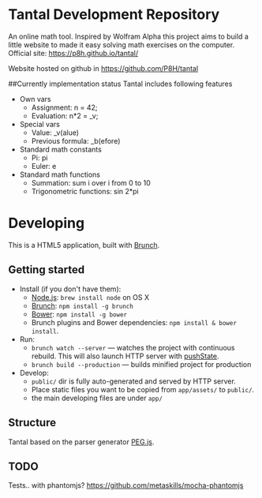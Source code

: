 # Tantal Development Repository
An online math tool. Inspired by Wolfram Alpha this project aims to build a little website to made it easy solving math exercises on the computer.
Official site: https://p8h.github.io/tantal/

Website hosted on github in https://github.com/P8H/tantal

##Currently implementation status
Tantal includes following features
* Own vars
   * Assignment: n = 42;
   * Evaluation: n*2 = _v;
* Special vars
   * Value: _v(alue)
   * Previous formula: _b(efore)
* Standard math constants
   * Pi: pi
   * Euler: e
* Standard math functions
   * Summation: sum i over i from 0 to 10
   * Trigonometric functions: sin 2*pi


# Developing

This is a HTML5 application, built with [Brunch](http://brunch.io).

## Getting started
* Install (if you don't have them):
    * [Node.js](http://nodejs.org): `brew install node` on OS X
    * [Brunch](http://brunch.io): `npm install -g brunch`
    * [Bower](http://bower.io): `npm install -g bower`
    * Brunch plugins and Bower dependencies: `npm install & bower install`.
* Run:
    * `brunch watch --server` — watches the project with continuous rebuild. This will also launch HTTP server with [pushState](https://developer.mozilla.org/en-US/docs/Web/Guide/API/DOM/Manipulating_the_browser_history).
    * `brunch build --production` — builds minified project for production
* Develop:
    * `public/` dir is fully auto-generated and served by HTTP server.
    * Place static files you want to be copied from `app/assets/` to `public/`.
    * the main developing files are under `app/`

## Structure
Tantal based on the parser generator [PEG.js](http://pegjs.org).

## TODO
Tests.. with phantomjs? https://github.com/metaskills/mocha-phantomjs
